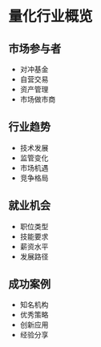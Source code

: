 # 量化行业概览

## 市场参与者

- 对冲基金
- 自营交易
- 资产管理
- 市场做市商

## 行业趋势

- 技术发展
- 监管变化
- 市场机遇
- 竞争格局

## 就业机会

- 职位类型
- 技能要求
- 薪资水平
- 发展路径

## 成功案例

- 知名机构
- 优秀策略
- 创新应用
- 经验分享
